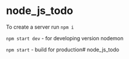 # node_js_todo

To create a server run
```npm i```

```npm start dev``` - for developing version nodemon

```npm start``` - build for production# node_js_todo
